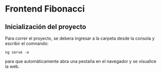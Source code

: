 # Frontend Fibonacci

## Inicialización del proyecto

Para correr el proyecto, se debera ingresar a la carpeta desde la consola y escribir el comnando:
```
ng serve -o
```
para que automáticamente abra una pestaña en el navegador y se visualice la web.
